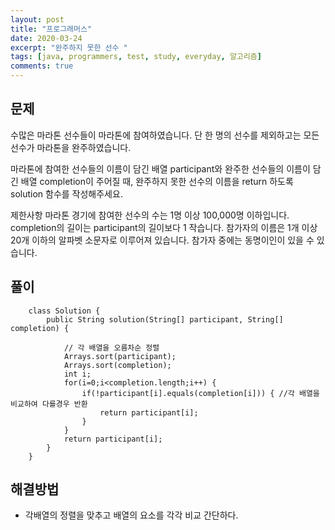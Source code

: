 ```yaml
---
layout: post
title: "프로그래머스"
date: 2020-03-24
excerpt: "완주하지 못한 선수 "
tags: [java, programmers, test, study, everyday, 알고리즘]
comments: true
---
```



## 문제

수많은 마라톤 선수들이 마라톤에 참여하였습니다. 단 한 명의 선수를 제외하고는 모든 선수가 마라톤을 완주하였습니다.

마라톤에 참여한 선수들의 이름이 담긴 배열 participant와 완주한 선수들의 이름이 담긴 배열 completion이 주어질 때, 완주하지 못한 선수의 이름을 return 하도록 solution 함수를 작성해주세요.

제한사항
마라톤 경기에 참여한 선수의 수는 1명 이상 100,000명 이하입니다.
completion의 길이는 participant의 길이보다 1 작습니다.
참가자의 이름은 1개 이상 20개 이하의 알파벳 소문자로 이루어져 있습니다.
참가자 중에는 동명이인이 있을 수 있습니다.

## 풀이


```
    class Solution {
	    public String solution(String[] participant, String[] completion) {
	        
	        // 각 배열을 오름차순 정렬
	        Arrays.sort(participant);
	        Arrays.sort(completion);
	        int i;
	        for(i=0;i<completion.length;i++) {		
	        	if(!participant[i].equals(completion[i])) {	//각 배열을 비교하여 다를경우 반환
	        		return participant[i];
	        	}
	        }
	        return participant[i];			
	    }
	}
```

## 해결방법
* 각배열의 정렬을 맞추고 배열의 요소를 각각 비교 간단하다.
